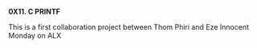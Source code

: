 **0X11. C PRINTF**

This is a first collaboration project between Thom Phiri and Eze Innocent Monday on ALX
